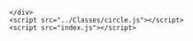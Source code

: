 <!DOCTYPE html>
<html lang="en">
<head>
    <meta charset="UTF-8">
    <meta name="viewport" content="width=device-width, initial-scale=1.0">
    <title>Canvas Experiments</title>
    <link rel="stylesheet" href="index.css">
</head>

<body>
    <canvas id='myCanvas'>
    </canvas>
    <div id='menu-screen'>
        
    </div>
    <script src="../Classes/circle.js"></script>
    <script src="index.js"></script>
</body>
</html>